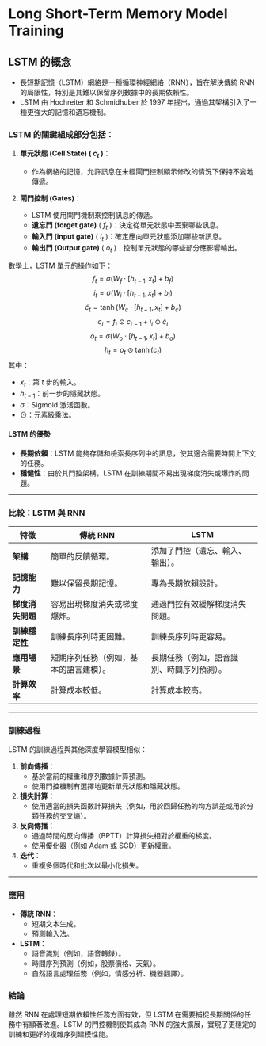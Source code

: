 # Long Short-Term Memory Model Training

## **LSTM 的概念**

- 長短期記憶（LSTM）網絡是一種循環神經網絡（RNN），旨在解決傳統 RNN 的局限性，特別是其難以保留序列數據中的長期依賴性。
- LSTM 由 Hochreiter 和 Schmidhuber 於 1997 年提出，通過其架構引入了一種更強大的記憶和遺忘機制。

### LSTM 的關鍵組成部分包括：

1. **單元狀態 (Cell State) ( $c_t$ )**：
   - 作為網絡的記憶，允許訊息在未經閘門控制顯示修改的情況下保持不變地傳遞。

2. **閘門控制 (Gates)**：
   - LSTM 使用閘門機制來控制訊息的傳遞。
   - **遺忘門 (forget gate)** ( $f_t$ )：決定從單元狀態中丟棄哪些訊息。
   - **輸入門 (input gate)** ( $i_t$ )：確定應向單元狀態添加哪些新訊息。
   - **輸出門 (Output gate)** ( $o_t$ )：控制單元狀態的哪些部分應影響輸出。

數學上，LSTM 單元的操作如下：
$$f_t = \sigma(W_f \cdot [h_{t-1}, x_t] + b_f)$$
$$i_t = \sigma(W_i \cdot [h_{t-1}, x_t] + b_i)$$
$$\tilde{c}_t = \tanh(W_c \cdot [h_{t-1}, x_t] + b_c)$$
$$c_t = f_t \odot c_{t-1} + i_t \odot \tilde{c}_t$$
$$o_t = \sigma(W_o \cdot [h_{t-1}, x_t] + b_o)$$
$$h_t = o_t \odot \tanh(c_t)$$
其中：
- $x_t$：第 $t$ 步的輸入。
- $h_{t-1}$：前一步的隱藏狀態。
- $\sigma$：Sigmoid 激活函數。
- $\odot$：元素級乘法。

#### **LSTM 的優勢**

- **長期依賴**：LSTM 能夠存儲和檢索長序列中的訊息，使其適合需要時間上下文的任務。
- **穩健性**：由於其門控架構，LSTM 在訓練期間不易出現梯度消失或爆炸的問題。

---

### 比較：LSTM 與 RNN

| 特徵                  | 傳統 RNN                           | LSTM                                    |
|-----------------------|-------------------------------------|------------------------------------------|
| **架構**             | 簡單的反饋循環。                   | 添加了門控（遺忘、輸入、輸出）。         |
| **記憶能力**         | 難以保留長期記憶。                 | 專為長期依賴設計。                      |
| **梯度消失問題**     | 容易出現梯度消失或梯度爆炸。       | 通過門控有效緩解梯度消失問題。          |
| **訓練穩定性**       | 訓練長序列時更困難。               | 訓練長序列時更容易。                    |
| **應用場景**         | 短期序列任務（例如，基本的語言建模）。 | 長期任務（例如，語音識別、時間序列預測）。 |
| **計算效率**         | 計算成本較低。                     | 計算成本較高。                          |

---

### 訓練過程
LSTM 的訓練過程與其他深度學習模型相似：
1. **前向傳播**：
   - 基於當前的權重和序列數據計算預測。
   - 使用門控機制有選擇地更新單元狀態和隱藏狀態。
2. **損失計算**：
   - 使用適當的損失函數計算損失（例如，用於回歸任務的均方誤差或用於分類任務的交叉熵）。
3. **反向傳播**：
   - 通過時間的反向傳播（BPTT）計算損失相對於權重的梯度。
   - 使用優化器（例如 Adam 或 SGD）更新權重。
4. **迭代**：
   - 重複多個時代和批次以最小化損失。

---

### 應用
- **傳統 RNN**：
  - 短期文本生成。
  - 預測輸入法。
- **LSTM**：
  - 語音識別（例如，語音轉錄）。
  - 時間序列預測（例如，股票價格、天氣）。
  - 自然語言處理任務（例如，情感分析、機器翻譯）。

### 結論
雖然 RNN 在處理短期依賴性任務方面有效，但 LSTM 在需要捕捉長期關係的任務中有顯著改進。LSTM 的門控機制使其成為 RNN 的強大擴展，實現了更穩定的訓練和更好的複雜序列建模性能。